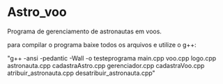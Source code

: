 # Astro_voo

Programa de gerenciamento de astronautas em voos.

para compilar o programa baixe todos os arquivos e utilize o g++:


"g++ -ansi -pedantic -Wall -o testeprograma main.cpp voo.cpp logo.cpp astronauta.cpp cadastraAstro.cpp gerenciador.cpp cadastraVoo.cpp atribuir_astronauta.cpp desatribuir_astronauta.cpp"
